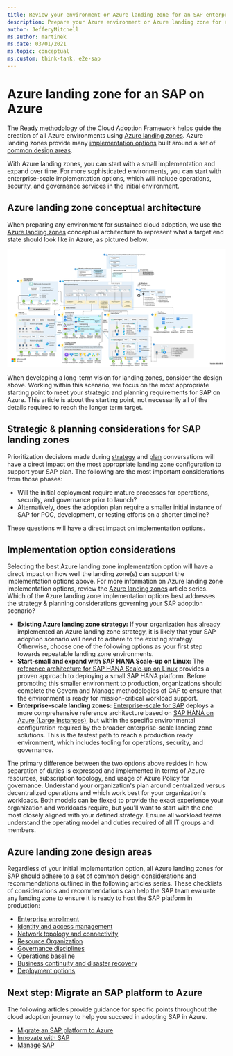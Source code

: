 ```yaml
---
title: Review your environment or Azure landing zone for an SAP enterprise-scale migration
description: Prepare your Azure environment or Azure landing zone for an SAP enterprise-scale migration.
author: JefferyMitchell
ms.author: martinek
ms.date: 03/01/2021
ms.topic: conceptual
ms.custom: think-tank, e2e-sap
---
```


# Azure landing zone for an SAP on Azure

The [Ready methodology](../../ready/index.md) of the Cloud Adoption Framework helps guide the creation of all Azure environments using [Azure landing zones](../../ready/landing-zone/index.md). Azure landing zones provide many [implementation options](../../ready/landing-zone/implementation-options.md) built around a set of [common design areas](../../ready/landing-zone/design-areas.md).

With Azure landing zones, you can start with a small implementation and expand over time. For more sophisticated environments, you can start with enterprise-scale implementation options, which will include operations, security, and governance services in the initial environment.

## Azure landing zone conceptual architecture

When preparing any environment for sustained cloud adoption, we use the [Azure landing zones](../../ready/landing-zone/index.md) conceptual architecture to represent what a target end state should look like in Azure, as pictured below.

[![Diagram of a conceptual architecture for an Azure landing zone](../../_images/ready/azure-landing-zone-architecture-diagram-hub-spoke.svg)](../../_images/ready/azure-landing-zone-architecture-diagram-hub-spoke.svg#lightbox)

When developing a long-term vision for landing zones, consider the design above. Working within this scenario, we focus on the most appropriate starting point to meet your strategic and planning requirements for SAP on Azure. This article is about the starting point, not necessarily all of the details required to reach the longer term target.

## Strategic & planning considerations for SAP landing zones

Prioritization decisions made during [strategy](./strategy.md) and [plan](./plan.md) conversations will have a direct impact on the most appropriate landing zone configuration to support your SAP plan. The following are the most important considerations from those phases:

- Will the initial deployment require mature processes for operations, security, and governance prior to launch?
- Alternatively, does the adoption plan require a smaller initial instance of SAP for POC, development, or testing efforts on a shorter timeline?

These questions will have a direct impact on implementation options.

## Implementation option considerations

Selecting the best Azure landing zone implementation option will have a direct impact on how well the landing zone(s) can support the implementation options above. For more information on Azure landing zone implementation options, review the [Azure landing zones](../../ready/landing-zone/index.md) article series. Which of the Azure landing zone implementation options best addresses the strategy & planning considerations governing your SAP adoption scenario?

- **Existing Azure landing zone strategy:** If your organization has already implemented an Azure landing zone strategy, it is likely that your SAP adoption scenario will need to adhere to the existing strategy. Otherwise, choose one of the following options as your first step towards repeatable landing zone environments.
- **Start-small and expand with SAP HANA Scale-up on Linux:** The [reference architecture for SAP HANA Scale-up on Linux](/azure/architecture/reference-architectures/sap/run-sap-hana-for-linux-virtual-machines?bc=/azure/cloud-adoption-framework/_bread/toc.json&toc=/azure/cloud-adoption-framework/scenarios/sap/toc.json) provides a proven approach to deploying a small SAP HANA platform. Before promoting this smaller environment to production, organizations should complete the Govern and Manage methodologies of CAF to ensure that the environment is ready for mission-critical workload support.
- **Enterprise-scale landing zones:** [Enterprise-scale for SAP](./enterprise-scale-landing-zone.md) deploys a more comprehensive reference architecture based on [SAP HANA on Azure (Large Instances)](/azure/architecture/reference-architectures/sap/hana-large-instances?bc=/azure/cloud-adoption-framework/_bread/toc.json&toc=/azure/cloud-adoption-framework/scenarios/sap/toc.json), but within the specific environmental configuration required by the broader enterprise-scale landing zone solutions. This is the fastest path to reach a production ready environment, which includes tooling for operations, security, and governance.

The primary difference between the two options above resides in how separation of duties is expressed and implemented in terms of Azure resources, subscription topology, and usage of Azure Policy for governance. Understand your organization's plan around centralized versus decentralized operations and which work best for your organization's workloads. Both models can be flexed to provide the exact experience your organization and workloads require, but you'll want to start with the one most closely aligned with your defined strategy. Ensure all workload teams understand the operating model and duties required of all IT groups and members.

## Azure landing zone design areas

Regardless of your initial implementation option, all Azure landing zones for SAP should adhere to a set of common design considerations and recommendations outlined in the following articles series. These checklists of considerations and recommendations can help the SAP team evaluate any landing zone to ensure it is ready to host the SAP platform in production:

- [Enterprise enrollment](./eslz-enterprise-enrollment.md)
- [Identity and access management](./eslz-identity-and-access-management.md)
- [Network topology and connectivity](./eslz-network-topology-and-connectivity.md)
- [Resource Organization](./eslz-resource-organization.md)
- [Governance disciplines](./eslz-security-governance-and-compliance.md)
- [Operations baseline](./eslz-management-and-monitoring.md)
- [Business continuity and disaster recovery](./eslz-business-continuity-and-disaster-recovery.md)
- [Deployment options](./eslz-platform-automation-and-devops.md)

## Next step: Migrate an SAP platform to Azure

The following articles provide guidance for specific points throughout the cloud adoption journey to help you succeed in adopting SAP in Azure.

- [Migrate an SAP platform to Azure](./migrate.md)
- [Innovate with SAP](./innovate.md)
- [Manage SAP](./manage.md)
